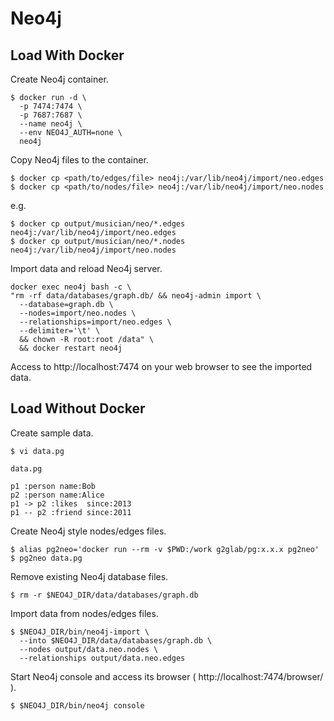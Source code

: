 # Neo4j

## Load With Docker

Create Neo4j container.

```
$ docker run -d \
  -p 7474:7474 \
  -p 7687:7687 \
  --name neo4j \
  --env NEO4J_AUTH=none \
  neo4j
```

Copy Neo4j files to the container.

```
$ docker cp <path/to/edges/file> neo4j:/var/lib/neo4j/import/neo.edges
$ docker cp <path/to/nodes/file> neo4j:/var/lib/neo4j/import/neo.nodes
```

e.g.

```
$ docker cp output/musician/neo/*.edges neo4j:/var/lib/neo4j/import/neo.edges
$ docker cp output/musician/neo/*.nodes neo4j:/var/lib/neo4j/import/neo.nodes
```

Import data and reload Neo4j server.

```
docker exec neo4j bash -c \
"rm -rf data/databases/graph.db/ && neo4j-admin import \
  --database=graph.db \
  --nodes=import/neo.nodes \
  --relationships=import/neo.edges \
  --delimiter='\t' \
  && chown -R root:root /data" \
  && docker restart neo4j
```

Access to http://localhost:7474 on your web browser to see the imported data.

## Load Without Docker

Create sample data.

    $ vi data.pg

`data.pg`

    p1 :person name:Bob
    p2 :person name:Alice
    p1 -> p2 :likes  since:2013
    p1 -- p2 :friend since:2011

Create Neo4j style nodes/edges files.

    $ alias pg2neo='docker run --rm -v $PWD:/work g2glab/pg:x.x.x pg2neo'
    $ pg2neo data.pg

Remove existing Neo4j database files.

    $ rm -r $NEO4J_DIR/data/databases/graph.db

Import data from nodes/edges files.

    $ $NEO4J_DIR/bin/neo4j-import \
      --into $NEO4J_DIR/data/databases/graph.db \
      --nodes output/data.neo.nodes \
      --relationships output/data.neo.edges

Start Neo4j console and access its browser ( http://localhost:7474/browser/ ).

    $ $NEO4J_DIR/bin/neo4j console
